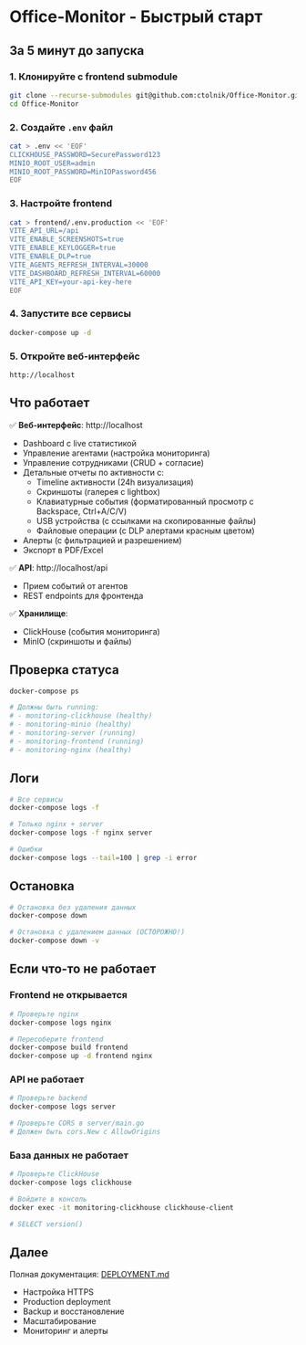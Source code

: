 # Office-Monitor - Быстрый старт

## За 5 минут до запуска

### 1. Клонируйте с frontend submodule

```bash
git clone --recurse-submodules git@github.com:ctolnik/Office-Monitor.git
cd Office-Monitor
```

### 2. Создайте `.env` файл

```bash
cat > .env << 'EOF'
CLICKHOUSE_PASSWORD=SecurePassword123
MINIO_ROOT_USER=admin
MINIO_ROOT_PASSWORD=MinIOPassword456
EOF
```

### 3. Настройте frontend

```bash
cat > frontend/.env.production << 'EOF'
VITE_API_URL=/api
VITE_ENABLE_SCREENSHOTS=true
VITE_ENABLE_KEYLOGGER=true
VITE_ENABLE_DLP=true
VITE_AGENTS_REFRESH_INTERVAL=30000
VITE_DASHBOARD_REFRESH_INTERVAL=60000
VITE_API_KEY=your-api-key-here
EOF
```

### 4. Запустите все сервисы

```bash
docker-compose up -d
```

### 5. Откройте веб-интерфейс

```
http://localhost
```

## Что работает

✅ **Веб-интерфейс**: http://localhost
- Dashboard с live статистикой
- Управление агентами (настройка мониторинга)
- Управление сотрудниками (CRUD + согласие)
- Детальные отчеты по активности с:
  - Timeline активности (24h визуализация)
  - Скриншоты (галерея с lightbox)
  - Клавиатурные события (форматированный просмотр с Backspace, Ctrl+A/C/V)
  - USB устройства (с ссылками на скопированные файлы)
  - Файловые операции (с DLP алертами красным цветом)
- Алерты (с фильтрацией и разрешением)
- Экспорт в PDF/Excel

✅ **API**: http://localhost/api
- Прием событий от агентов
- REST endpoints для фронтенда

✅ **Хранилище**:
- ClickHouse (события мониторинга)
- MinIO (скриншоты и файлы)

## Проверка статуса

```bash
docker-compose ps

# Должны быть running:
# - monitoring-clickhouse (healthy)
# - monitoring-minio (healthy)
# - monitoring-server (running)
# - monitoring-frontend (running)
# - monitoring-nginx (healthy)
```

## Логи

```bash
# Все сервисы
docker-compose logs -f

# Только nginx + server
docker-compose logs -f nginx server

# Ошибки
docker-compose logs --tail=100 | grep -i error
```

## Остановка

```bash
# Остановка без удаления данных
docker-compose down

# Остановка с удалением данных (ОСТОРОЖНО!)
docker-compose down -v
```

## Если что-то не работает

### Frontend не открывается

```bash
# Проверьте nginx
docker-compose logs nginx

# Пересоберите frontend
docker-compose build frontend
docker-compose up -d frontend nginx
```

### API не работает

```bash
# Проверьте backend
docker-compose logs server

# Проверьте CORS в server/main.go
# Должен быть cors.New с AllowOrigins
```

### База данных не работает

```bash
# Проверьте ClickHouse
docker-compose logs clickhouse

# Войдите в консоль
docker exec -it monitoring-clickhouse clickhouse-client

# SELECT version()
```

## Далее

Полная документация: [DEPLOYMENT.md](./DEPLOYMENT.md)

- Настройка HTTPS
- Production deployment
- Backup и восстановление
- Масштабирование
- Мониторинг и алерты
